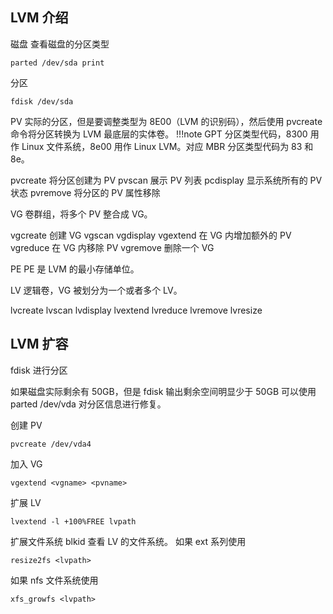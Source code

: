 
## LVM 介绍

磁盘
查看磁盘的分区类型
```
parted /dev/sda print
```

分区
```
fdisk /dev/sda
```

PV
实际的分区，但是要调整类型为 8E00（LVM 的识别码），然后使用 pvcreate 命令将分区转换为 LVM 最底层的实体卷。
!!!note
	GPT 分区类型代码，8300 用作 Linux 文件系统，8e00 用作 Linux LVM。对应 MBR 分区类型代码为 83 和 8e。

pvcreate 将分区创建为 PV
pvscan 展示 PV 列表
pcdisplay 显示系统所有的 PV 状态
pvremove 将分区的 PV 属性移除

VG
卷群组，将多个 PV 整合成 VG。

vgcreate 创建 VG
vgscan
vgdisplay
vgextend 在 VG 内增加额外的 PV
vgreduce 在 VG 内移除 PV
vgremove 删除一个 VG

PE
PE 是 LVM 的最小存储单位。

LV
逻辑卷，VG 被划分为一个或者多个 LV。

lvcreate
lvscan
lvdisplay
lvextend
lvreduce
lvremove
lvresize

## LVM 扩容
fdisk 进行分区

如果磁盘实际剩余有 50GB，但是 fdisk 输出剩余空间明显少于 50GB 可以使用 parted /dev/vda 对分区信息进行修复。

创建 PV
```
pvcreate /dev/vda4
```

加入 VG
```
vgextend <vgname> <pvname>
```

扩展 LV
```
lvextend -l +100%FREE lvpath
```

扩展文件系统
blkid 查看 LV 的文件系统。
如果 ext 系列使用 
```
resize2fs <lvpath>
```

如果 nfs 文件系统使用
```
xfs_growfs <lvpath>
```